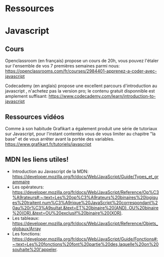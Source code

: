 # Ressources

# Javascript

## Cours

Openclassroom (en français) propose un cours de 20h, vous pouvez l'étaler sur l'ensemble de vos 7 premières semaines parmi nous: 
https://openclassrooms.com/fr/courses/2984401-apprenez-a-coder-avec-javascript

Codecademy (en anglais) propose une excellent parcours d'introduction au javascript , n'achetez pas la version pro; le contenu gratuit disponnible est amplement suffisant:
https://www.codecademy.com/learn/introduction-to-javascript

## Ressources vidéos

Comme à son habitude Grafikart a également produit une série de tutoriaux sur Javascript, pour l'instant contentés vous de vous limiter au chapitre "la base" et de vous arrêter avant la portée des variables.
https://www.grafikart.fr/tutoriels/javascript

## MDN les liens utiles!

- Introduction au Javascript de la MDN: https://developer.mozilla.org/fr/docs/Web/JavaScript/Guide/Types_et_grammaire
- Les opérateurs: https://developer.mozilla.org/fr/docs/Web/JavaScript/Reference/Op%C3%A9rateurs#:~:text=Les%20op%C3%A9rateurs%20binaires%20logiques%20traitent,num%C3%A9rique%20JavaScript%20correspondant%20au%20r%C3%A9sultat.&text=ET%20binaire%20(AND).,OU%20binaire%20(OR).&text=OU%20exclusif%20binaire%20(XOR).
- Les tableaux: https://developer.mozilla.org/fr/docs/Web/JavaScript/Reference/Objets_globaux/Array
- Les fonctions: https://developer.mozilla.org/fr/docs/Web/JavaScript/Guide/Fonctions#:~:text=Les%20fonctions%20font%20partie%20des,laquelle%20on%20souhaite%20l'appeler.

